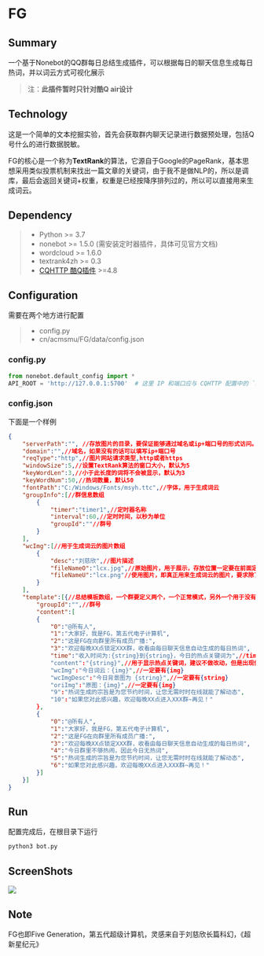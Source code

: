 # FG 

## Summary

一个基于Nonebot的QQ群每日总结生成插件，可以根据每日的聊天信息生成每日热词，并以词云方式可视化展示
>  注：**此插件暂时只针对酷Q air设计**

## Technology

这是一个简单的文本挖掘实验，首先会获取群内聊天记录进行数据预处理，包括Q号什么的进行数据脱敏。

FG的核心是一个称为**TextRank**的算法，它源自于Google的PageRank，基本思想采用类似投票机制来找出一篇文章的关键词，由于我不是做NLP的，所以是调库，最后会返回关键词+权重，权重是已经按降序排列过的，所以可以直接用来生成词云。


## Dependency

> * Python >= 3.7
> * nonebot >= 1.5.0 (需安装定时器插件，具体可见官方文档)
> * wordcloud >= 1.6.0
> * textrank4zh >= 0.3
> * [CQHTTP 酷Q插件](https://cqhttp.cc/docs/4.14/#/) >=4.8

## Configuration
需要在两个地方进行配置
> * config.py
> * cn/acmsmu/FG/data/config.json

### config.py

```python
from nonebot.default_config import *
API_ROOT = 'http://127.0.0.1:5700'  # 这里 IP 和端口应与 CQHTTP 配置中的 `host` 和 `port` 对应
```

### config.json

下面是一个样例

```json
{
    "serverPath":"", //存放图片的目录，要保证能够通过域名或ip+端口号的形式访问。由于air不能发图，所以图片都是通过链接发送的。注意，一定要以反斜杠结尾！
    "domain":"",//域名，如果没有的话可以填写ip+端口号
    "reqType":"http",//图片网站请求类型,http或者https
    "windowSize":5,//设置TextRank算法的窗口大小，默认为5
    "keyWordLen":3,//小于此长度的词将不会被显示，默认为3
    "keyWordNum":50,//热词数量，默认50
    "fontPath":"C:/Windows/Fonts/msyh.ttc",//字体，用于生成词云
    "groupInfo":[//群信息数组
        {
            "timer":"timer1",//定时器名称
            "interval":60,//定时时间，以秒为单位
            "groupId":""//群号
        }
    ],
    "wcImg":[//用于生成词云的图片数组
        {
            "desc":"刘慈欣",//图片描述
            "fileNameO":"lcx.jpg",//原始图片，用于展示，存放位置一定要在前面定义的serverPath下
            "fileNameU":"lcx.png"//使用图片，即真正用来生成词云的图片，要求除了主体之外，背景为白色，存放位置一定要在前面定义的serverPath下
        }
    ],
    "template":[{//总结模板数组，一个群要定义两个，一个正常模式，另外一个用于没有热词生成时使用，模板里出现的time，content等非数字标签请不要修改，但是位置可以随意，并没有要求要全部出现，出现其中的某些也是可以的
        "groupId":"",//群号
        "content":[
        {
            "0":"@所有人",
            "1":"大家好，我是FG，第五代电子计算机",
            "2":"这是FG在向群里所有成员广播:",
            "3":"欢迎每晚XX点锁定XXX群，收看由每日聊天信息自动生成的每日热词",
            "time":"收入时间为:{string}到{string}，今日的热点关键词为",//time标签中一定要有两个{string}，出现位置随意
            "content":"{string}",//用于显示热点关键词，建议不做改动，但是出现位置随意
            "wcImg":"今日词云：{img}",//一定要有{img}
            "wcImgDesc":"今日背景图为 {string}",//一定要有{string}
            "oriImg":"原图：{img}",//一定要有{img}
            "9":"热词生成的宗旨是为您节约时间，让您无需时时在线就能了解动态",
            "10":"如果您对此感兴趣，欢迎每晚XX点进入XXX群~再见！"
        },
        {
            "0":"@所有人",
            "1":"大家好，我是FG，第五代电子计算机",
            "2":"这是FG在向群里所有成员广播:",
            "3":"欢迎每晚XX点锁定XXX群，收看由每日聊天信息自动生成的每日热词",
            "4":"今日群里不够热闹，因此今日无热词",
            "5":"热词生成的宗旨是为您节约时间，让您无需时时在线就能了解动态",
            "6":"如果您对此感兴趣，欢迎每晚XX点进入XXX群~再见！"
        }]
    }]
}
```
## Run
配置完成后，在根目录下运行
```python
python3 bot.py
```

## ScreenShots

![](https://blog.acmsmu.cn/wp-content/uploads/2020/04/20200406235704.jpg)

## Note
FG也即Five Generation，第五代超级计算机，灵感来自于刘慈欣长篇科幻，《超新星纪元》